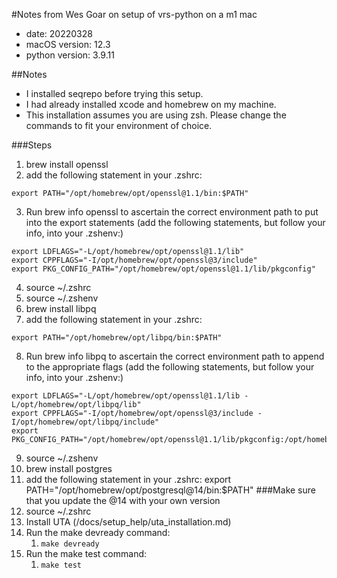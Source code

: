 #Notes from Wes Goar on setup of vrs-python on a m1 mac
- date: 20220328
- macOS version: 12.3
- python version: 3.9.11

##Notes
- I installed seqrepo before trying this setup.
- I had already installed xcode and homebrew on my machine.
- This installation assumes you are using zsh. Please change the commands to fit your environment of choice.

###Steps
1. brew install openssl
2. add the following statement in your .zshrc:
```shell
export PATH="/opt/homebrew/opt/openssl@1.1/bin:$PATH"
```

3. Run brew info openssl to ascertain the correct environment path to put into the export statements (add the following statements, but follow your info, into your .zshenv:)
```shell
export LDFLAGS="-L/opt/homebrew/opt/openssl@1.1/lib"
export CPPFLAGS="-I/opt/homebrew/opt/openssl@3/include"
export PKG_CONFIG_PATH="/opt/homebrew/opt/openssl@1.1/lib/pkgconfig"
```

4. source ~/.zshrc
5. source ~/.zshenv
6. brew install libpq
7. add the following statement in your .zshrc:
```shell
export PATH="/opt/homebrew/opt/libpq/bin:$PATH"
```
8. Run brew info libpq to ascertain the correct environment path to append to the appropriate flags (add the following statements, but follow your info, into your .zshenv:)

```shell
export LDFLAGS="-L/opt/homebrew/opt/openssl@1.1/lib -L/opt/homebrew/opt/libpq/lib"
export CPPFLAGS="-I/opt/homebrew/opt/openssl@3/include -I/opt/homebrew/opt/libpq/include"
export PKG_CONFIG_PATH="/opt/homebrew/opt/openssl@1.1/lib/pkgconfig:/opt/homebrew/opt/libpq/lib/pkgconfig"
```

9. source ~/.zshenv
10. brew install postgres
11. add the following statement in your .zshrc: export PATH="/opt/homebrew/opt/postgresql@14/bin:$PATH"
    ###Make sure that you update the @14 with your own version
12. source ~/.zshrc
13. Install UTA (/docs/setup_help/uta_installation.md)
14. Run the make devready command:
    1. `make devready`
15. Run the make test command:
    1. `make test`
